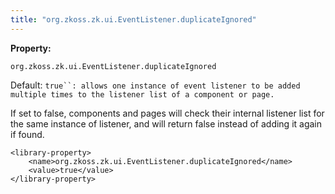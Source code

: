 ```yaml
---
title: "org.zkoss.zk.ui.EventListener.duplicateIgnored"
---
```


**Property:**

`org.zkoss.zk.ui.EventListener.duplicateIgnored`

Default:  `true``: allows one instance of event listener to be added multiple times to the listener list of a component or page.`

If set to false, components and pages will check their internal listener
list for the same instance of listener, and will return false instead of
adding it again if found.

    <library-property>
        <name>org.zkoss.zk.ui.EventListener.duplicateIgnored</name>
        <value>true</value>
    </library-property>
